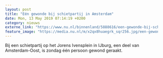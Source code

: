 ```yaml
---
layout: post
title: "Eén gewonde bij schietpartij in Amsterdam"
date: Mon, 13 May 2019 07:14:19 +0200
category: nieuws
externe_link: "https://www.nu.nl/binnenland/5888616/een-gewonde-bij-schietpartij-in-amsterdam.html"
feature_image: "https://media.nu.nl/m/x2qx8huaegrk_sqr256.jpg/een-gewonde-bij-schietpartij-in-amsterdam.jpg"
---
```


Bij een schietpartij op het Jorens Ivensplein in IJburg, een deel van Amsterdam-Oost, is zondag één persoon gewond geraakt.
